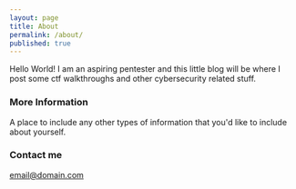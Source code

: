 ```yaml
---
layout: page
title: About
permalink: /about/
published: true
---
```


Hello World! I am an aspiring pentester and this little blog will be where I post some ctf walkthroughs and other cybersecurity related stuff.

### More Information

A place to include any other types of information that you'd like to include about yourself.

### Contact me

[email@domain.com](mailto:email@domain.com)
